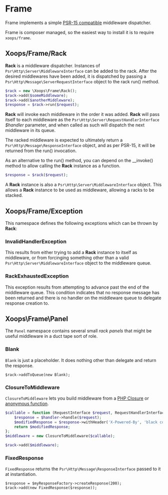 # Frame

Frame implements a simple [PSR-15 compatible](https://github.com/php-fig/fig-standards/blob/master/accepted/PSR-15-request-handlers.md) middleware dispatcher.

Frame is composer managed, so the easiest way to install it is to require `xoops/frame`.

## Xoops/Frame/Rack

**Rack** is a middleware dispatcher. Instances of `Psr\Http\Server\MiddlewareInterface` can be added
to the rack. After the desired middlewares have been added, it is dispatched by passing a
`Psr\Http\Message\ServerRequestInterface` object to the rack run() method.

```php
$rack = new \Xoops\Frame\Rack();
$rack->add($someMiddleware);
$rack->add($anotherMiddleware);
$response = $rack->run($request);
```

**Rack** will invoke each middleware in the order it was added. **Rack** will pass itself to
each middleware as the `Psr\Http\Server\RequestHandlerInterface` *$handler* parameter,
and when called as such will dispatch the next middleware in its queue.

The racked middleware is expected to ultimately return a `Psr\Http\Message\ResponseInterface`
object, and as per PSR-15, it will be returned from the run() invocation.

As an alternative to the run() method, you can depend on the __invoke() method to allow
calling the **Rack** instance as a function.

```php
$response = $rack($request);
```

A **Rack** instance is also a `Psr\Http\Server\MiddlewareInterface` object. This
allows a **Rack** instance to be used as middleware, allowing a racks to be stacked.

## Xoops/Frame/Exception

This namespace defines the following exceptions which can be thrown by **Rack**:

### InvalidHandlerException

This results from either trying to add a **Rack** instance to itself as middleware, or from
forcinging something other than a valid `Psr\Http\Server\MiddlewareInterface` object to
the middleware queue.

### RackExhaustedException

This exception results from attempting to advance past the end of the middleware queue.
This condition indicates that no response message has been returned and there is no
handler on the middleware queue to delegate response creation to.

## Xoops\Frame\Panel

The `Panel` namespace contains several small *rack panels* that might be useful middleware
in a duct tape sort of role.

### Blank

`Blank` is just a placeholder. It does nothing other than delegate and return the response.

```
$rack->addToQueue(new Blank);
```

### ClosureToMiddleware

`ClosureToMiddleware` lets you build middleware from a [PHP Closure](http://php.net/manual/en/class.closure.php) or [anonymous function](http://php.net/manual/en/functions.anonymous.php).

```php
$callable = function (RequestInterface $request, RequestHandlerInterface $handler) {
    $response = $handler->handle($request);
    $modifiedResponse = $response->withHeader('X-Powered-By', 'black coffee');
    return $modifiedResponse;
};
$middleware = new ClosureToMiddleware($callable);

$rack->add($middleware);
```

### FixedResponse

`FixedResponse` returns the `Psr\Http\Message\ResponseInterface` passed to it at instantiation.

```
$response = $myResponseFactory->createResponse(200);
$rack->add(new FixedResponse($response));
```

